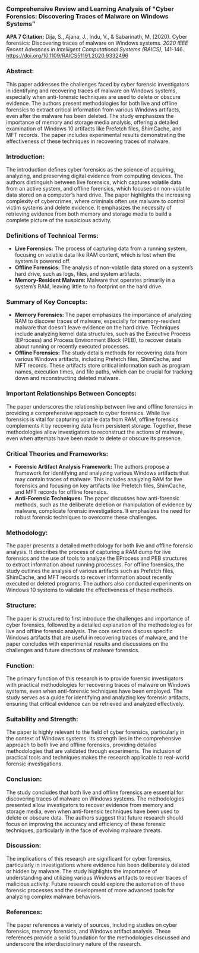 ### Comprehensive Review and Learning Analysis of "Cyber Forensics: Discovering Traces of Malware on Windows Systems"

**APA 7 Citation:**
Dija, S., Ajana, J., Indu, V., & Sabarinath, M. (2020). Cyber forensics: Discovering traces of malware on Windows systems. *2020 IEEE Recent Advances in Intelligent Computational Systems (RAICS)*, 141-146. https://doi.org/10.1109/RAICS51191.2020.9332496

### Abstract: 
This paper addresses the challenges faced by cyber forensic investigators in identifying and recovering traces of malware on Windows systems, especially when anti-forensic techniques are used to delete or obscure evidence. The authors present methodologies for both live and offline forensics to extract critical information from various Windows artifacts, even after the malware has been deleted. The study emphasizes the importance of memory and storage media analysis, offering a detailed examination of Windows 10 artifacts like Prefetch files, ShimCache, and MFT records. The paper includes experimental results demonstrating the effectiveness of these techniques in recovering traces of malware.

### Introduction:
The introduction defines cyber forensics as the science of acquiring, analyzing, and preserving digital evidence from computing devices. The authors distinguish between live forensics, which captures volatile data from an active system, and offline forensics, which focuses on non-volatile data stored on a computer’s hard drive. The paper highlights the increasing complexity of cybercrimes, where criminals often use malware to control victim systems and delete evidence. It emphasizes the necessity of retrieving evidence from both memory and storage media to build a complete picture of the suspicious activity.

### Definitions of Technical Terms:
- **Live Forensics:** The process of capturing data from a running system, focusing on volatile data like RAM content, which is lost when the system is powered off.
- **Offline Forensics:** The analysis of non-volatile data stored on a system’s hard drive, such as logs, files, and system artifacts.
- **Memory-Resident Malware:** Malware that operates primarily in a system’s RAM, leaving little to no footprint on the hard drive.

### Summary of Key Concepts:
- **Memory Forensics:** The paper emphasizes the importance of analyzing RAM to discover traces of malware, especially for memory-resident malware that doesn’t leave evidence on the hard drive. Techniques include analyzing kernel data structures, such as the Executive Process (EProcess) and Process Environment Block (PEB), to recover details about running or recently executed processes.
- **Offline Forensics:** The study details methods for recovering data from various Windows artifacts, including Prefetch files, ShimCache, and MFT records. These artifacts store critical information such as program names, execution times, and file paths, which can be crucial for tracking down and reconstructing deleted malware.

### Important Relationships Between Concepts:
The paper underscores the relationship between live and offline forensics in providing a comprehensive approach to cyber forensics. While live forensics is vital for capturing volatile data from RAM, offline forensics complements it by recovering data from persistent storage. Together, these methodologies allow investigators to reconstruct the actions of malware, even when attempts have been made to delete or obscure its presence.

### Critical Theories and Frameworks:
- **Forensic Artifact Analysis Framework:** The authors propose a framework for identifying and analyzing various Windows artifacts that may contain traces of malware. This includes analyzing RAM for live forensics and focusing on key artifacts like Prefetch files, ShimCache, and MFT records for offline forensics.
- **Anti-Forensic Techniques:** The paper discusses how anti-forensic methods, such as the deliberate deletion or manipulation of evidence by malware, complicate forensic investigations. It emphasizes the need for robust forensic techniques to overcome these challenges.

### Methodology:
The paper presents a detailed methodology for both live and offline forensic analysis. It describes the process of capturing a RAM dump for live forensics and the use of tools to analyze the EProcess and PEB structures to extract information about running processes. For offline forensics, the study outlines the analysis of various artifacts such as Prefetch files, ShimCache, and MFT records to recover information about recently executed or deleted programs. The authors also conducted experiments on Windows 10 systems to validate the effectiveness of these methods.

### Structure:
The paper is structured to first introduce the challenges and importance of cyber forensics, followed by a detailed explanation of the methodologies for live and offline forensic analysis. The core sections discuss specific Windows artifacts that are useful in recovering traces of malware, and the paper concludes with experimental results and discussions on the challenges and future directions of malware forensics.

### Function:
The primary function of this research is to provide forensic investigators with practical methodologies for recovering traces of malware on Windows systems, even when anti-forensic techniques have been employed. The study serves as a guide for identifying and analyzing key forensic artifacts, ensuring that critical evidence can be retrieved and analyzed effectively.

### Suitability and Strength:
The paper is highly relevant to the field of cyber forensics, particularly in the context of Windows systems. Its strength lies in the comprehensive approach to both live and offline forensics, providing detailed methodologies that are validated through experiments. The inclusion of practical tools and techniques makes the research applicable to real-world forensic investigations.

### Conclusion:
The study concludes that both live and offline forensics are essential for discovering traces of malware on Windows systems. The methodologies presented allow investigators to recover evidence from memory and storage media, even when anti-forensic techniques have been used to delete or obscure data. The authors suggest that future research should focus on improving the accuracy and efficiency of these forensic techniques, particularly in the face of evolving malware threats.

### Discussion:
The implications of this research are significant for cyber forensics, particularly in investigations where evidence has been deliberately deleted or hidden by malware. The study highlights the importance of understanding and utilizing various Windows artifacts to recover traces of malicious activity. Future research could explore the automation of these forensic processes and the development of more advanced tools for analyzing complex malware behaviors.

### References:
The paper references a variety of sources, including studies on cyber forensics, memory forensics, and Windows artifact analysis. These references provide a solid foundation for the methodologies discussed and underscore the interdisciplinary nature of the research.
